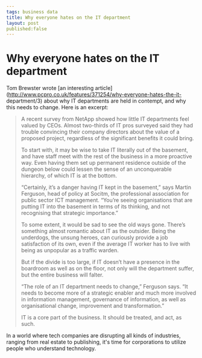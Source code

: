```yaml
--- 
tags: business data
title: Why everyone hates on the IT department
layout: post
published:false
---
```

# Why everyone hates on the IT department

Tom Brewster wrote [an interesting
article](http://www.pcpro.co.uk/features/371254/why-everyone-hates-the-it-
department/3) about why IT departments are held in contempt, and why this
needs to change. Here is an excerpt:

> A recent survey from NetApp showed how little IT departments feel valued by CEOs. Almost two-thirds of IT pros surveyed said they had trouble convincing their company directors about the value of a proposed project, regardless of the significant benefits it could bring.
>
> To start with, it may be wise to take IT literally out of the basement, and have staff meet with the rest of the business in a more proactive way. Even having them set up permanent residence outside of the dungeon below could lessen the sense of an unconquerable hierarchy, of which IT is at the bottom.
>
> “Certainly, it’s a danger having IT kept in the basement,” says Martin Ferguson, head of policy at Socitm, the professional association for public sector ICT management. “You’re seeing organisations that are putting IT into the basement in terms of its thinking, and not recognising that strategic importance.”
>
> To some extent, it would be sad to see the old ways gone. There’s something almost romantic about IT as the outsider. Being the underdogs, the unsung heroes, can curiously provide a job satisfaction of its own, even if the average IT worker has to live with being as unpopular as a traffic warden.
>
> But if the divide is too large, if IT doesn’t have a presence in the boardroom as well as on the floor, not only will the department suffer, but the entire business will falter.
>
> “The role of an IT department needs to change,” Ferguson says. “It needs to become more of a strategic enabler and much more involved in information management, governance of information, as well as organisational change, improvement and transformation.”
>
> IT is a core part of the business. It should be treated, and act, as such.

In a world where tech companies are disrupting all kinds of industries,
ranging from real estate to publishing, it's time for corporations to utilize
people who understand technology.

